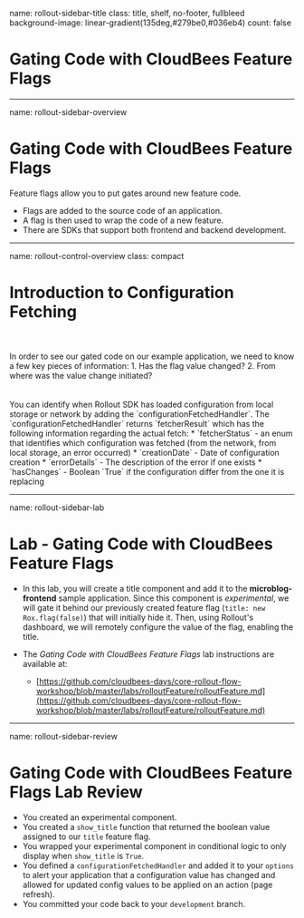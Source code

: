 name: rollout-sidebar-title
class: title, shelf, no-footer, fullbleed
background-image: linear-gradient(135deg,#279be0,#036eb4)
count: false

# Gating Code with CloudBees Feature Flags

---
name: rollout-sidebar-overview
# Gating Code with CloudBees Feature Flags

Feature flags allow you to put gates around new feature code.

* Flags are added to the source code of an application.
* A flag is then used to wrap the code of a new feature.
* There are SDKs that support both frontend and backend development.

---
name: rollout-control-overview
class: compact

# Introduction to Configuration Fetching
<br/>
<br/>
In order to see our gated code on our example application, we need to know a few key pieces of information:
1. Has the flag value changed?
2. From where was the value change initiated?
<br/>
<br/>
<br/>
You can identify when Rollout SDK has loaded configuration from local storage or network by adding the `configurationFetchedHandler`. The `configurationFetchedHandler` returns `fetcherResult` which has the following information regarding the actual fetch:
* `fetcherStatus` - an enum that identifies which configuration was fetched (from the network, from local storage, an error occurred)
* `creationDate` - Date of configuration creation
* `errorDetails` - The description of the error if one exists
* `hasChanges` - Boolean `True` if the configuration differ from the one it is replacing

---
name: rollout-sidebar-lab

# Lab - Gating Code with CloudBees Feature Flags

* In this lab, you will create a title component and add it to the **microblog-frontend** sample application. Since this component is *experimental*, we will gate it behind our previously created feature flag (`title: new Rox.flag(false)`) that will initially hide it. Then, using Rollout's dashboard, we will remotely configure the value of the flag, enabling the title.

* The *Gating Code with CloudBees Feature Flags* lab instructions are available at:
  * [https://github.com/cloudbees-days/core-rollout-flow-workshop/blob/master/labs/rolloutFeature/rolloutFeature.md](https://github.com/cloudbees-days/core-rollout-flow-workshop/blob/master/labs/rolloutFeature/rolloutFeature.md)

---
name: rollout-sidebar-review

# Gating Code with CloudBees Feature Flags Lab Review

* You created an experimental component.
* You created a `show_title` function that returned the boolean value assigned to our `title` feature flag.
* You wrapped your experimental component in conditional logic to only display when `show_title` is `True`.
* You defined a `configurationFetchedHandler` and added it to your `options` to alert your application that a configuration value has changed and allowed for updated config values to be applied on an action (page refresh).
* You committed your code back to your `development` branch.
